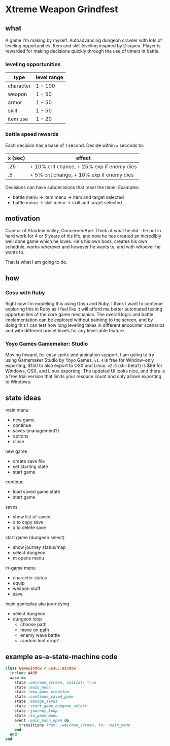 # Xtreme Weapon Grindfest

## what
A game I'm making by myself. Autoadvancing dungeon crawler with lots of leveling opportunities.
Item and skill leveling inspired by Disgaea. Player is rewarded for making decisions quickly 
through the use of timers in battle. 

### leveling opportunities
type | level range
-----|------------
character | 1 - 100
weapon | 1 - 50
armor | 1 - 50
skill | 1 - 50
item use | 1 - 20

### battle speed rewards
Each decision has a base of 1 second. Decide within `x` seconds to:

x (sec) | effect
--------|-------
.25     | + 10% crit chance, + 25% exp if enemy dies
.5      | + 5% crit change, + 10% exp if enemy dies

Decisions can have subdecisions that reset the timer. Examples: 
- battle menu -> item menu -> item and target selected
- battle menu -> skill menu -> skill and target selected

## motivation
Craetor of Stardew Valley, ConcernedApe. Think of what he did - he put in hard work for 4 or 5 
years of his life, and now he has created an incredibly well done game which he loves. He's his
own boss, creates his own schedule, works wherever and however he wants to, and with whoever he
wants to. 

That is what I am going to do.

## how
### Gosu with Ruby
Right now I'm modeling this using Gosu and Ruby. I think I want to continue exploring this in 
Ruby as I feel like it will afford me better automated testing opportunities of the core game
mechanics. The overall logic and battle implementation can be explored without painting to the 
screen, and by doing this I can test how long leveling takes in different encounter scenarios
and with different preset levels for any level-able feature.

### Yoyo Games Gamemaker: Studio
Moving foward, for easy sprite and animation
support, I am going to try using Gamemaker Studio by Yoyo Games. `v1.4` is free for Window-only
exporting, $150 to also export to OSX and Linux. `v2.0` (still beta?) is $99 for Windows, OSX, 
and Linux exporting. The updated UI looks nice, and there is a free trial version that limits
your resouce count and only allows exporting to Windows.

## state ideas
main menu
- new game
- continue
- saves (management?)
- options
- close

new game
- create save file
- set starting state
- start game

continue
- load saved game state
- start game

saves
- show list of saves
- c to copy save
- x to delete save

start game (dungeon select)
- show journey status/map
- select dungeon
- m opens menu

in-game menu
- character status
- equip
- weapon stuff
- save

main gameplay aka journeying
- select dungeon
- dungeon loop
  - choose path
  - move on path
  - enemy wave battle
  - random loot drop?
  
## example as-a-state-machine code
```ruby
class Gamewindow < Gosu::Window
  include AASM
  aasm do
    state :welcome_screen, initial: true
    state :main_menu
    state :new_game_creation
    state :continue_saved_game
    state :manage_saves
    state :start_game_dungeon_select
    state :journey_loop
    state :in_game_menu
    event :main_menu_open do
      transitions from: :welcome_screen, to: :main_menu
    end
  end
end
    
```

